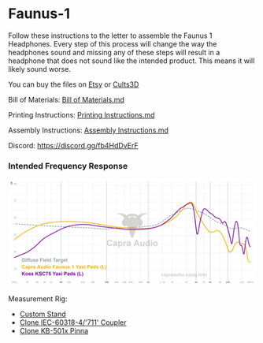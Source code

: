 # Faunus-1

Follow these instructions to the letter to assemble the Faunus 1 Headphones. Every step of this process will change the way the headphones sound and missing any of these steps will result in a headphone that does not sound like the intended product. This means it will likely sound worse.

You can buy the files on [Etsy](https://www.etsy.com/listing/1627988814/faunus-1-files-only?click_key=78bbcee408fda18ba5afb828dbaf3938fe5803a4%3A1627988814&click_sum=befc3ad1&ref=shop_home_active_1&sts=1) or [Cults3D](https://cults3d.com/en/3d-model/gadget/faunus-1-headphones)

Bill of Materials: [Bill of Materials.md](https://github.com/CapraAudio/Faunus1/blob/main/Bill-of-Materials.md)

Printing Instructions: [Printing Instructions.md](https://github.com/CapraAudio/Faunus1/blob/main/Printing-Instructions.md)

Assembly Instructions: [Assembly Instructions.md](https://github.com/CapraAudio/Faunus1/blob/main/Assembly-Instructions.md)

Discord: https://discord.gg/fb4HdDvErF

### Intended Frequency Response

![Thumbnail](https://github.com/CapraAudio/Faunus1/blob/main/Faunus-1%20Frequency%20Response.png)

Measurement Rig:
- [Custom Stand](https://www.printables.com/model/506860-iec711-stand)
- [Clone IEC-60318-4/'711' Coupler](https://a.aliexpress.com/_mMGFX86)
- [Clone KB-501x Pinna](https://www.aliexpress.us/item/3256805074519920.html)